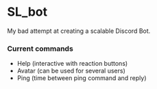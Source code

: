 # SL_bot

My bad attempt at creating a scalable Discord Bot.

### Current commands
- Help (interactive with reaction buttons)
- Avatar (can be used for several users)
- Ping (time between ping command and reply)
